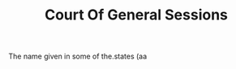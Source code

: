 ---
title: Court Of General Sessions
letter: C
permalink: "/definitions/bld-court-of-general-sessions.html"
body: The name given in some of the.states (aa
published_at: '2018-07-07'
source: Black's Law Dictionary 2nd Ed (1910)
layout: post
---